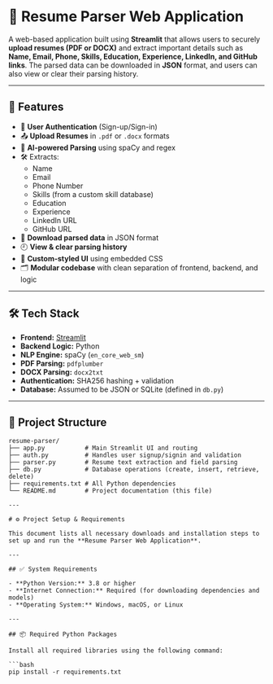 # 📄 Resume Parser Web Application

A web-based application built using **Streamlit** that allows users to securely **upload resumes (PDF or DOCX)** and extract important details such as **Name, Email, Phone, Skills, Education, Experience, LinkedIn, and GitHub links**. The parsed data can be downloaded in **JSON** format, and users can also view or clear their parsing history.

---

## 🌟 Features

- 🔐 **User Authentication** (Sign-up/Sign-in)
- 📤 **Upload Resumes** in `.pdf` or `.docx` formats
- 🧠 **AI-powered Parsing** using spaCy and regex
- 🛠️ Extracts:
  - Name
  - Email
  - Phone Number
  - Skills (from a custom skill database)
  - Education
  - Experience
  - LinkedIn URL
  - GitHub URL
- 💾 **Download parsed data** in JSON format
- 🕘 **View & clear parsing history**
- 🎨 **Custom-styled UI** using embedded CSS
- 🗂️ **Modular codebase** with clean separation of frontend, backend, and logic

---

## 🛠️ Tech Stack

- **Frontend:** [Streamlit](https://streamlit.io/)
- **Backend Logic:** Python
- **NLP Engine:** spaCy (`en_core_web_sm`)
- **PDF Parsing:** `pdfplumber`
- **DOCX Parsing:** `docx2txt`
- **Authentication:** SHA256 hashing + validation
- **Database:** Assumed to be JSON or SQLite (defined in `db.py`)

---

## 📁 Project Structure

```plaintext
resume-parser/
├── app.py           # Main Streamlit UI and routing
├── auth.py          # Handles user signup/signin and validation
├── parser.py        # Resume text extraction and field parsing
├── db.py            # Database operations (create, insert, retrieve, delete)
├── requirements.txt # All Python dependencies
└── README.md        # Project documentation (this file)

---

# ⚙️ Project Setup & Requirements

This document lists all necessary downloads and installation steps to set up and run the **Resume Parser Web Application**.

---

## ✅ System Requirements

- **Python Version:** 3.8 or higher
- **Internet Connection:** Required (for downloading dependencies and models)
- **Operating System:** Windows, macOS, or Linux

---

## 📦 Required Python Packages

Install all required libraries using the following command:

```bash
pip install -r requirements.txt
